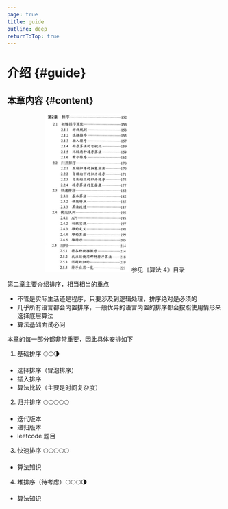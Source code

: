 ```yaml
---
page: true
title: guide
outline: deep
returnToTop: true
---
```


# 介绍 {#guide}

## 本章内容 {#content}

<div align='center'>
  <img src="./images/01-guide/catalog.png" style="zoom:36%;" />
  <span class="comment-alg4-book">参见《算法 4》目录</span>
</div>

第二章主要介绍排序，相当相当的重点

- 不管是实际生活还是程序，只要涉及到逻辑处理，排序绝对是必须的
- 几乎所有语言都会内置排序，一般优异的语言内置的排序都会按照使用情形来选择底层算法
- 算法基础面试必问

本章的每一部分都非常重要，因此具体安排如下

1. 基础排序 🌕🌕🌗

- 选择排序（冒泡排序）
- 插入排序
- 算法比较（主要是时间复杂度）

2. 归并排序 🌕🌕🌕🌕🌕

- 迭代版本
- 递归版本
- leetcode 题目

3. 快速排序 🌕🌕🌕🌕🌕

- 算法知识

4. 堆排序（待考虑）🌕🌕🌕🌗

- 算法知识
